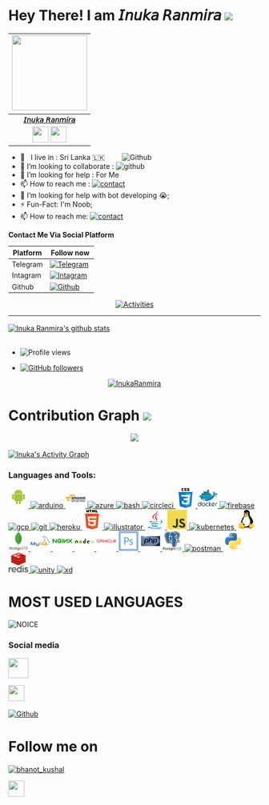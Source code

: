 # Hey There! I am 𝘐𝘯𝘶𝘬𝘢 𝘙𝘢𝘯𝘮𝘪𝘳𝘢 <img src="https://raw.githubusercontent.com/MartinHeinz/MartinHeinz/master/wave.gif" width="50px">
<!-- Your badges
You can use the website to generate badges: https://shields.io/
-->
| <a href="https://t.me/InukaRanmira"><img src="https://telegra.ph/file/649e4231effb26e3c00f0.jpg" width="150px" height="150px" /></a> |
|:---------------------------------------------------------------------------------------------------------------------------------------: |
|       **[𝘐𝘯𝘶𝘬𝘢 𝘙𝘢𝘯𝘮𝘪𝘳𝘢](https://t.me/InukaRanmira)**                                                                                |
| <a href="https://t.me/InukaRanmira_bot"><img src="https://cdn4.iconfinder.com/data/icons/logos-and-brands/512/335_Telegram_logo-256.png" width="32px" height="32px"></a> <a href="https://www.instagram.com/InukaRanmira"><img src="https://cdn2.iconfinder.com/data/icons/social-icons-33/128/Instagram-256.png" width="32px" height="32px"></a>
<img width="55%" align="right" alt="Github" src="https://raw.githubusercontent.com/onimur/.github/master/.resources/git-header.svg" />
<!-- Your badges
You can use the website to generate badges: https://shields.io/
-->

-  🚶‍ &nbsp; I live in : Sri Lanka 🇱🇰  <br>
-  👯 I’m looking to collaborate : ![github](https://img.shields.io/badge/On-Github-black)  <br>
-  🤔 I’m looking for help : For  Me  <br>
-  📫 How to reach me : [![contact](https://img.shields.io/badge/Contact%20me-On%20Telegram-blue)](https://t.me/InukaRanmira)
-  🤔 I’m looking for help with bot developing 😭;
-  ⚡️ Fun-Fact: I'm Noob;
-  📫 How to reach me: [![contact](https://img.shields.io/badge/Contact%20me-On%20Telegram-blue)](https://t.me/InukaRanmira)

<b>Contact Me Via Social Platform</b>
  
| **Platform** |  **Follow now**   |
|------------|---------------------|
|  Telegram    | [![Telegram](https://img.shields.io/badge/InukaRanmira%20-About-003245?style=flat&labelColor=224242&logoColor=white&for-the-badge&logo=telegram)](https://t.me/InukaRanmira)&nbsp;|
|  Intagram | [![Intagram](https://img.shields.io/badge/Follow%20me%20on%20Instagram-4d267a?style=style=flat&labelColor=224242&logoColor=white&for-the-badge&logo=instagram)](https://www.instagram.com/InukaRanmira/)&nbsp; |
| Github | [![Github](https://img.shields.io/badge/Github-000000?style=style=flat&labelColor=224242&logoColor=white&for-the-badge&logo=github)](https://github.com/InukaRanmira) |

<div align="center">
<a href="https://github.com/InukaRanmira"><img src="https://metrics.lecoq.io/InukaRanmira?template=classic&repositories.forks=true&languages=1&languages.colors=github&languages.threshold=0%25&config.timezone=Asia%2FSemarang" alt="Activities"></a>
</div>

**** 
 <a href="https://github.com/InukaRanmira/handle-path-oz">
    <img align="center" alt="Inuka Ranmira's github stats" src="https://github-readme-stats.vercel.app/api?username=InukaRanmira&show_icons=true&theme=midnight-purple" />
  </a>

<br>
<br>

- ![Profile views](https://gpvc.arturio.dev/szsupunma)

- [![GitHub followers](https://img.shields.io/github/followers/InukaRanmira.svg?style=social&label=Follow&maxAge=2592000)](https://github.com/InukaRanmira?tab=followers)
  



<p align="center"> <a href="https://github.com/InukaRanmira"><img src="https://github-profile-trophy.vercel.app/?username=InukaRanmira&no-bg=true" alt="InukaRanmira" /></a> </p>



# Contribution Graph <img src="https://octodex.github.com/images/daftpunktocat-thomas.gif" width=100px>

<p align="center">
  <a href="https://github.com/InukaRanmira">
    <img src="https://github-readme-streak-stats.herokuapp.com/?user=InukaRanmira#version3"/>
  </a>
</p>
<a href="h

  <a href="https://github.com/InukaRanmira"><img alt="Inuka's Activity Graph" src="https://activity-graph.herokuapp.com/graph?username=InukaRanmira&bg_color=1F222E&color=F8D866&line=F85D7F&point=FFFFFF&hide_border=true" /></a>






<h3 align="left">Languages and Tools:</h3>
<p align="left"> <a href="https://developer.android.com" target="_blank"> <img src="https://raw.githubusercontent.com/devicons/devicon/master/icons/android/android-original-wordmark.svg" alt="android" width="40" height="40"/> </a> <a href="https://www.arduino.cc/" target="_blank"> <img src="https://cdn.worldvectorlogo.com/logos/arduino-1.svg" alt="arduino" width="40" height="40"/> </a> <a href="https://aws.amazon.com" target="_blank"> <img src="https://raw.githubusercontent.com/devicons/devicon/master/icons/amazonwebservices/amazonwebservices-original-wordmark.svg" alt="aws" width="40" height="40"/> </a> <a href="https://azure.microsoft.com/en-in/" target="_blank"> <img src="https://www.vectorlogo.zone/logos/microsoft_azure/microsoft_azure-icon.svg" alt="azure" width="40" height="40"/> </a> <a href="https://www.gnu.org/software/bash/" target="_blank"> <img src="https://www.vectorlogo.zone/logos/gnu_bash/gnu_bash-icon.svg" alt="bash" width="40" height="40"/> </a> <a href="https://circleci.com" target="_blank"> <img src="https://www.vectorlogo.zone/logos/circleci/circleci-icon.svg" alt="circleci" width="40" height="40"/> </a> <a href="https://www.w3schools.com/css/" target="_blank"> <img src="https://raw.githubusercontent.com/devicons/devicon/master/icons/css3/css3-original-wordmark.svg" alt="css3" width="40" height="40"/> </a> <a href="https://www.docker.com/" target="_blank"> <img src="https://raw.githubusercontent.com/devicons/devicon/master/icons/docker/docker-original-wordmark.svg" alt="docker" width="40" height="40"/> </a> <a href="https://firebase.google.com/" target="_blank"> <img src="https://www.vectorlogo.zone/logos/firebase/firebase-icon.svg" alt="firebase" width="40" height="40"/> </a> <a href="https://cloud.google.com" target="_blank"> <img src="https://www.vectorlogo.zone/logos/google_cloud/google_cloud-icon.svg" alt="gcp" width="40" height="40"/> </a> <a href="https://git-scm.com/" target="_blank"> <img src="https://www.vectorlogo.zone/logos/git-scm/git-scm-icon.svg" alt="git" width="40" height="40"/> </a> <a href="https://heroku.com" target="_blank"> <img src="https://www.vectorlogo.zone/logos/heroku/heroku-icon.svg" alt="heroku" width="40" height="40"/> </a> <a href="https://www.w3.org/html/" target="_blank"> <img src="https://raw.githubusercontent.com/devicons/devicon/master/icons/html5/html5-original-wordmark.svg" alt="html5" width="40" height="40"/> </a> <a href="https://www.adobe.com/in/products/illustrator.html" target="_blank"> <img src="https://www.vectorlogo.zone/logos/adobe_illustrator/adobe_illustrator-icon.svg" alt="illustrator" width="40" height="40"/> </a> <a href="https://www.java.com" target="_blank"> <img src="https://raw.githubusercontent.com/devicons/devicon/master/icons/java/java-original.svg" alt="java" width="40" height="40"/> </a> <a href="https://developer.mozilla.org/en-US/docs/Web/JavaScript" target="_blank"> <img src="https://raw.githubusercontent.com/devicons/devicon/master/icons/javascript/javascript-original.svg" alt="javascript" width="40" height="40"/> </a> <a href="https://kubernetes.io" target="_blank"> <img src="https://www.vectorlogo.zone/logos/kubernetes/kubernetes-icon.svg" alt="kubernetes" width="40" height="40"/> </a> <a href="https://www.linux.org/" target="_blank"> <img src="https://raw.githubusercontent.com/devicons/devicon/master/icons/linux/linux-original.svg" alt="linux" width="40" height="40"/> </a> <a href="https://www.mongodb.com/" target="_blank"> <img src="https://raw.githubusercontent.com/devicons/devicon/master/icons/mongodb/mongodb-original-wordmark.svg" alt="mongodb" width="40" height="40"/> </a> <a href="https://www.mysql.com/" target="_blank"> <img src="https://raw.githubusercontent.com/devicons/devicon/master/icons/mysql/mysql-original-wordmark.svg" alt="mysql" width="40" height="40"/> </a> <a href="https://www.nginx.com" target="_blank"> <img src="https://raw.githubusercontent.com/devicons/devicon/master/icons/nginx/nginx-original.svg" alt="nginx" width="40" height="40"/> </a> <a href="https://nodejs.org" target="_blank"> <img src="https://raw.githubusercontent.com/devicons/devicon/master/icons/nodejs/nodejs-original-wordmark.svg" alt="nodejs" width="40" height="40"/> </a> <a href="https://www.oracle.com/" target="_blank"> <img src="https://raw.githubusercontent.com/devicons/devicon/master/icons/oracle/oracle-original.svg" alt="oracle" width="40" height="40"/> </a> <a href="https://www.photoshop.com/en" target="_blank"> <img src="https://raw.githubusercontent.com/devicons/devicon/master/icons/photoshop/photoshop-line.svg" alt="photoshop" width="40" height="40"/> </a> <a href="https://www.php.net" target="_blank"> <img src="https://raw.githubusercontent.com/devicons/devicon/master/icons/php/php-original.svg" alt="php" width="40" height="40"/> </a> <a href="https://www.postgresql.org" target="_blank"> <img src="https://raw.githubusercontent.com/devicons/devicon/master/icons/postgresql/postgresql-original-wordmark.svg" alt="postgresql" width="40" height="40"/> </a> <a href="https://postman.com" target="_blank"> <img src="https://www.vectorlogo.zone/logos/getpostman/getpostman-icon.svg" alt="postman" width="40" height="40"/> </a> <a href="https://www.python.org" target="_blank"> <img src="https://raw.githubusercontent.com/devicons/devicon/master/icons/python/python-original.svg" alt="python" width="40" height="40"/> </a> <a href="https://redis.io" target="_blank"> <img src="https://raw.githubusercontent.com/devicons/devicon/master/icons/redis/redis-original-wordmark.svg" alt="redis" width="40" height="40"/> </a> <a href="https://unity.com/" target="_blank"> <img src="https://www.vectorlogo.zone/logos/unity3d/unity3d-icon.svg" alt="unity" width="40" height="40"/> </a> <a href="https://www.adobe.com/products/xd.html" target="_blank"> <img src="https://cdn.worldvectorlogo.com/logos/adobe-xd.svg" alt="xd" width="40" height="40"/> </a> </p>


# MOST USED LANGUAGES
![NOICE](https://github-readme-stats.vercel.app/api/top-langs/?username=InukaRanmira&theme=dark&show_icons=true)
                        
### Social media
                                                              
<a href="https://t.me/InukaRanmira" target="blank"><img align="center" src="https://cdn4.iconfinder.com/data/icons/logos-and-brands/512/335_Telegram_logo-256.png"  height="40" width="40" /></a> &nbsp;&nbsp;
</p>
 <a href="https://www.instagram.com/InukaRanmira"><img src="https://cdn2.iconfinder.com/data/icons/social-icons-33/128/Instagram-256.png" width="32px" height="32px"></a> 
<br>
                                                            
[![Github](https://img.shields.io/badge/-Github-000?style=flat&logo=Github&logoColor=white)](https://github.com/InukaRanmira)                                                        
                                                            
# Follow me on
<p align="left">
<a href="https://t.me/InukaRanmira" target="blank"><img align="center" src="https://upload-icon.s3.us-east-2.amazonaws.com/uploads/icons/png/1766858341556105723-512.png" alt="bhanot_kushal" height="40" width="40" /></a> &nbsp;&nbsp;
</p>
<a href="https://www.instagram.com/InukaRanmira"><img src="https://cdn2.iconfinder.com/data/icons/social-icons-33/128/Instagram-256.png" width="32px" height="32px"></a>

